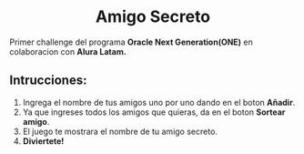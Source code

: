 <h1 align="center">Amigo Secreto</h1>

<p>Primer challenge del programa <b>Oracle Next Generation(ONE)</b> en colaboracion con <b>Alura Latam.</b></p>

<h2>Intrucciones:</h2>
<ol>
  <li>Ingrega el nombre de tus amigos uno por uno dando en el boton <b>Añadir</b>.</li>
  <li>Ya que ingreses todos los amigos que quieras, da en el boton <b>Sortear amigo</b>.</li>
  <li>El juego te mostrara el nombre de tu amigo secreto.</li>
  <li><b>Diviertete!</b></li>
</ol>
